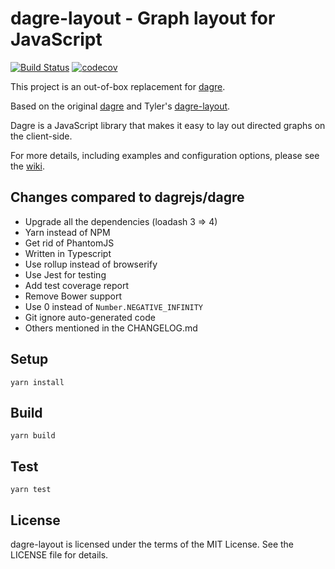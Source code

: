 # dagre-layout - Graph layout for JavaScript

[![Build Status](https://circleci.com/gh/hikerpig/dagre-layout.svg?style=shield)](https://circleci.com/gh/hikerpig/dagre-layout)
[![codecov](https://codecov.io/gh/hikerpig/dagre-layout/branch/master/graph/badge.svg?token=BA06M96QIR)](https://codecov.io/gh/hikerpig/dagre-layout)

This project is an out-of-box replacement for [dagre](https://github.com/dagrejs/dagre).

Based on the original [dagre](https://github.com/dagrejs/dagre) and Tyler's [dagre-layout](https://github.com/tylingsoft/dagre-layout).

Dagre is a JavaScript library that makes it easy to lay out directed graphs on the client-side.

For more details, including examples and configuration options, please see the [wiki](https://github.com/dagrejs/dagre/wiki).


## Changes compared to dagrejs/dagre

- Upgrade all the dependencies (loadash 3 => 4)
- Yarn instead of NPM
- Get rid of PhantomJS
- Written in Typescript
- Use rollup instead of browserify
- Use Jest for testing
- Add test coverage report
- Remove Bower support
- Use 0 instead of `Number.NEGATIVE_INFINITY`
- Git ignore auto-generated code
- Others mentioned in the CHANGELOG.md


## Setup

```
yarn install
```


## Build

```
yarn build
```


## Test

```
yarn test
```


## License

dagre-layout is licensed under the terms of the MIT License. See the LICENSE file for details.
